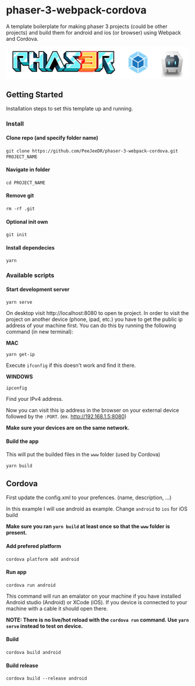 # phaser-3-webpack-cordova
A template boilerplate for making phaser 3 projects (could be other projects) and build them for android and ios (or browser) using Webpack and Cordova.

![Image description](banner.png)

## Getting Started
Installation steps to set this template up and running.

### Install
#### Clone repo (and specify folder name)
```
git clone https://github.com/PeeJeeDR/phaser-3-webpack-cordova.git PROJECT_NAME
```

#### Navigate in folder
```
cd PROJECT_NAME
```

#### Remove git
```
rm -rf .git
```

#### Optional init own
```
git init
```

#### Install dependecies
```
yarn
```

### Available scripts
#### Start development server
```
yarn serve
```

On desktop visit http://localhost:8080 to open te project. In order to visit the project on another device (phone, ipad, etc.) you have to get the public ip address of your machine first. You can do this by running the following command (in new terminal):

**MAC**
```
yarn get-ip
```

Execute `ifconfig` if this doesn't work and find it there.

**WINDOWS**
```
ipconfig
```
Find your IPv4 address.

Now you can visit this ip address in the browser on your external device followed by the `:PORT`. (ex. http://192.168.1.5:8080)

**Make sure your devices are on the same network.**

#### Build the app
This will put the builded files in the `www` folder (used by Cordova)

```
yarn build
```

## Cordova
First update the config.xml to your prefences. (name, description, ...)

In this example I will use android as example. Change `android` to `ios` for iOS build

**Make sure you ran `yarn build` at least once so that the `www` folder is present.**

#### Add prefered platform
```
cordova platform add android
```

#### Run app
```
cordova run android
```

This command will run an emalator on your machine if you have installed Android studio (Android) or XCode (iOS).
If you device is connected to your machine with a cable it should open there.

**NOTE: There is no live/hot reload with the `cordova run` command. Use `yarn serve` instead to test on device.**

#### Build
```
cordova build android
```

#### Build release
```
cordova build --release android
```
